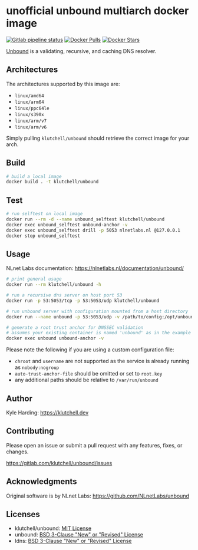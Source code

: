 # unofficial unbound multiarch docker image

[![Gitlab pipeline status](https://img.shields.io/gitlab/pipeline/klutchell/unbound?style=flat-square)](https://gitlab.com/klutchell/unbound/pipelines)
[![Docker Pulls](https://img.shields.io/docker/pulls/klutchell/unbound.svg?style=flat-square)](https://hub.docker.com/r/klutchell/unbound/)
[![Docker Stars](https://img.shields.io/docker/stars/klutchell/unbound.svg?style=flat-square)](https://hub.docker.com/r/klutchell/unbound/)

[Unbound](https://unbound.net/) is a validating, recursive, and caching DNS resolver.

## Architectures

The architectures supported by this image are:

- `linux/amd64`
- `linux/arm64`
- `linux/ppc64le`
- `linux/s390x`
- `linux/arm/v7`
- `linux/arm/v6`

Simply pulling `klutchell/unbound` should retrieve the correct image for your arch.

## Build

```bash
# build a local image
docker build . -t klutchell/unbound
```

## Test

```bash
# run selftest on local image
docker run --rm -d --name unbound_selftest klutchell/unbound
docker exec unbound_selftest unbound-anchor -v
docker exec unbound_selftest drill -p 5053 nlnetlabs.nl @127.0.0.1
docker stop unbound_selftest
```

## Usage

NLnet Labs documentation: <https://nlnetlabs.nl/documentation/unbound/>

```bash
# print general usage
docker run --rm klutchell/unbound -h

# run a recursive dns server on host port 53
docker run -p 53:5053/tcp -p 53:5053/udp klutchell/unbound

# run unbound server with configuration mounted from a host directory
docker run --name unbound -p 53:5053/udp -v /path/to/config:/opt/unbound/etc/unbound klutchell/unbound

# generate a root trust anchor for DNSSEC validation
# assumes your existing container is named 'unbound' as in the example above
docker exec unbound unbound-anchor -v
```

Please note the following if you are using a custom configuration file:

- `chroot` and `username` are not supported as the service is already running as `nobody:nogroup`
- `auto-trust-anchor-file` should be omitted or set to `root.key`
- any additional paths should be relative to `/var/run/unbound`

## Author

Kyle Harding: <https://klutchell.dev>

## Contributing

Please open an issue or submit a pull request with any features, fixes, or changes.

<https://gitlab.com/klutchell/unbound/issues>

## Acknowledgments

Original software is by NLnet Labs: <https://github.com/NLnetLabs/unbound>

## Licenses

- klutchell/unbound: [MIT License](https://gitlab.com/klutchell/unbound/blob/master/LICENSE)
- unbound: [BSD 3-Clause "New" or "Revised" License](https://github.com/NLnetLabs/unbound/blob/master/LICENSE)
- ldns: [BSD 3-Clause "New" or "Revised" License](https://github.com/NLnetLabs/ldns/blob/develop/LICENSE)
